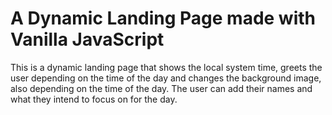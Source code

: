 # A Dynamic Landing Page made with Vanilla JavaScript
This is a dynamic landing page that shows the local system time, greets the user depending on the time of the day and changes the background image, also depending on the time of the day. The user can add their names and what they intend to focus on for the day.
